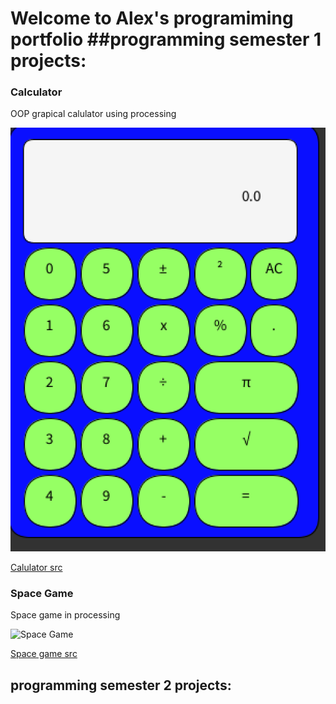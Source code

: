 # Welcome to Alex's programiming portfolio ##programming semester 1 projects:

### Calculator

OOP grapical calulator using processing

 ![Calculator](https://github.com/Beckfistman101/Porgramingportfolio/blob/main/images/calc/calc.png)
 
 [Calulator src](https://github.com/Beckfistman101/Porgramingportfolio/tree/main/scr/calculator)
 
 
### Space Game

Space game in processing

 ![Space Game](https://github.com/Beckfistman101/Porgramingportfolio/tree/main/images/spacegame)
 
 [Space game src](https://github.com/Beckfistman101/Porgramingportfolio/tree/main/scr/Spacegame)
 
## programming semester 2 projects:
